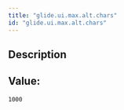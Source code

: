 ```yaml
---
title: "glide.ui.max.alt.chars"
id: "glide.ui.max.alt.chars"
---
```

## Description



## Value: 
```
1000
```